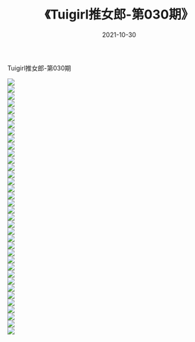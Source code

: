 ﻿---
layout: post
title:  《Tuigirl推女郎-第030期》
date:   2021-10-30
img: http://imgx.orgx.ga/漏D/网络美图/2021/Tuigirl推女郎-第030期/000.jpg
categories: [美女, 清纯, 唯美]
---

Tuigirl推女郎-第030期

  ![](http://imgx.orgx.ga/漏D/网络美图/2021/Tuigirl推女郎-第030期/001.jpg) <br> ![](http://imgx.orgx.ga/漏D/网络美图/2021/Tuigirl推女郎-第030期/002.jpg) <br> ![](http://imgx.orgx.ga/漏D/网络美图/2021/Tuigirl推女郎-第030期/003.jpg) <br> ![](http://imgx.orgx.ga/漏D/网络美图/2021/Tuigirl推女郎-第030期/004.jpg) <br> ![](http://imgx.orgx.ga/漏D/网络美图/2021/Tuigirl推女郎-第030期/005.jpg) <br> ![](http://imgx.orgx.ga/漏D/网络美图/2021/Tuigirl推女郎-第030期/006.jpg) <br> ![](http://imgx.orgx.ga/漏D/网络美图/2021/Tuigirl推女郎-第030期/007.jpg) <br> ![](http://imgx.orgx.ga/漏D/网络美图/2021/Tuigirl推女郎-第030期/008.jpg) <br> ![](http://imgx.orgx.ga/漏D/网络美图/2021/Tuigirl推女郎-第030期/009.jpg) <br> ![](http://imgx.orgx.ga/漏D/网络美图/2021/Tuigirl推女郎-第030期/010.jpg) <br> ![](http://imgx.orgx.ga/漏D/网络美图/2021/Tuigirl推女郎-第030期/011.jpg) <br> ![](http://imgx.orgx.ga/漏D/网络美图/2021/Tuigirl推女郎-第030期/012.jpg) <br> ![](http://imgx.orgx.ga/漏D/网络美图/2021/Tuigirl推女郎-第030期/013.jpg) <br> ![](http://imgx.orgx.ga/漏D/网络美图/2021/Tuigirl推女郎-第030期/014.jpg) <br> ![](http://imgx.orgx.ga/漏D/网络美图/2021/Tuigirl推女郎-第030期/015.jpg) <br> ![](http://imgx.orgx.ga/漏D/网络美图/2021/Tuigirl推女郎-第030期/016.jpg) <br> ![](http://imgx.orgx.ga/漏D/网络美图/2021/Tuigirl推女郎-第030期/017.jpg) <br> ![](http://imgx.orgx.ga/漏D/网络美图/2021/Tuigirl推女郎-第030期/018.jpg) <br> ![](http://imgx.orgx.ga/漏D/网络美图/2021/Tuigirl推女郎-第030期/019.jpg) <br> ![](http://imgx.orgx.ga/漏D/网络美图/2021/Tuigirl推女郎-第030期/020.jpg) <br> ![](http://imgx.orgx.ga/漏D/网络美图/2021/Tuigirl推女郎-第030期/021.jpg) <br> ![](http://imgx.orgx.ga/漏D/网络美图/2021/Tuigirl推女郎-第030期/022.jpg) <br> ![](http://imgx.orgx.ga/漏D/网络美图/2021/Tuigirl推女郎-第030期/023.jpg) <br> ![](http://imgx.orgx.ga/漏D/网络美图/2021/Tuigirl推女郎-第030期/024.jpg) <br> ![](http://imgx.orgx.ga/漏D/网络美图/2021/Tuigirl推女郎-第030期/025.jpg) <br> ![](http://imgx.orgx.ga/漏D/网络美图/2021/Tuigirl推女郎-第030期/026.jpg) <br> ![](http://imgx.orgx.ga/漏D/网络美图/2021/Tuigirl推女郎-第030期/027.jpg) <br> ![](http://imgx.orgx.ga/漏D/网络美图/2021/Tuigirl推女郎-第030期/028.jpg) <br> ![](http://imgx.orgx.ga/漏D/网络美图/2021/Tuigirl推女郎-第030期/029.jpg) <br> ![](http://imgx.orgx.ga/漏D/网络美图/2021/Tuigirl推女郎-第030期/030.jpg) <br> ![](http://imgx.orgx.ga/漏D/网络美图/2021/Tuigirl推女郎-第030期/031.jpg) <br> ![](http://imgx.orgx.ga/漏D/网络美图/2021/Tuigirl推女郎-第030期/032.jpg) <br> ![](http://imgx.orgx.ga/漏D/网络美图/2021/Tuigirl推女郎-第030期/033.jpg) <br> ![](http://imgx.orgx.ga/漏D/网络美图/2021/Tuigirl推女郎-第030期/034.jpg) <br> ![](http://imgx.orgx.ga/漏D/网络美图/2021/Tuigirl推女郎-第030期/035.jpg) <br> ![](http://imgx.orgx.ga/漏D/网络美图/2021/Tuigirl推女郎-第030期/036.jpg) <br>